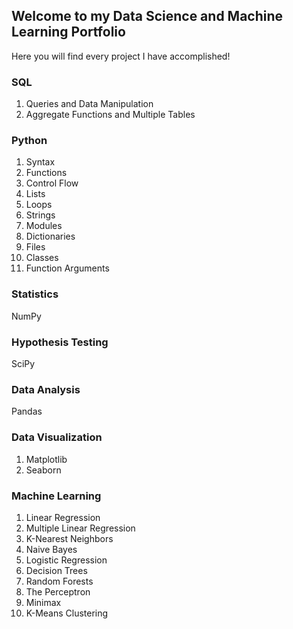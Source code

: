 ## Welcome to my Data Science and Machine Learning Portfolio

Here you will find every project I have accomplished!


### SQL
1. Queries and Data Manipulation
2. Aggregate Functions and Multiple Tables


### Python
1. Syntax
2. Functions
3. Control Flow
4. Lists
5. Loops
6. Strings
7. Modules
8. Dictionaries
9. Files
10. Classes
11. Function Arguments

### Statistics
NumPy

### Hypothesis Testing
SciPy

### Data Analysis
Pandas

### Data Visualization 
1. Matplotlib
2. Seaborn

### Machine Learning 
1. Linear Regression
2. Multiple Linear Regression
3. K-Nearest Neighbors
4. Naive Bayes
5. Logistic Regression
6. Decision Trees
7. Random Forests
8. The Perceptron
9. Minimax
10. K-Means Clustering
